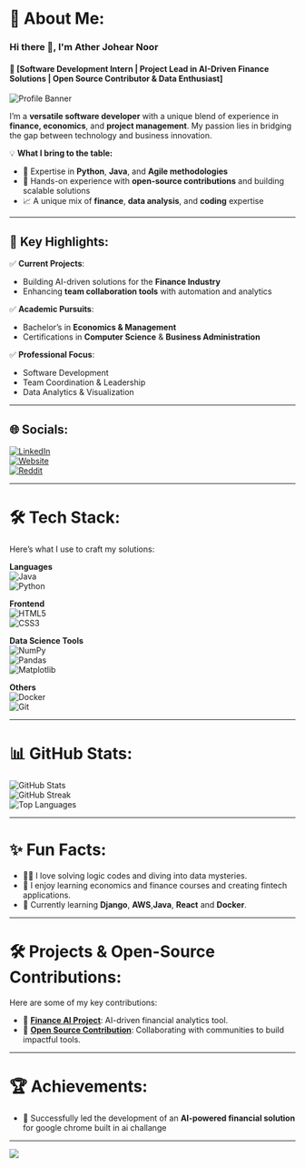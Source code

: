# 💫 About Me:
### Hi there 👋, I'm **Ather Johear Noor**  
#### 🚀 [Software Development Intern | Project Lead in AI-Driven Finance Solutions | Open Source Contributor & Data Enthusiast]  

![Profile Banner](https://media.licdn.com/dms/image/v2/D5616AQEMlZMP_CJiCQ/profile-displaybackgroundimage-shrink_350_1400/profile-displaybackgroundimage-shrink_350_1400/0/1732155620705?e=1737590400&v=beta&t=Gp5Z1fUdaDDGV6whFYr1cH5h8j8gWOa0bXvve91CPqk)

I’m a **versatile software developer** with a unique blend of experience in **finance, economics**, and **project management**. My passion lies in bridging the gap between technology and business innovation.

💡 **What I bring to the table:**  
- 🧠 Expertise in **Python**, **Java**, and **Agile methodologies**  
- 🔧 Hands-on experience with **open-source contributions** and building scalable solutions  
- 📈 A unique mix of **finance**, **data analysis**, and **coding** expertise  

---

## 🌟 Key Highlights:
✅ **Current Projects**:  
- Building AI-driven solutions for the **Finance Industry**  
- Enhancing **team collaboration tools** with automation and analytics  

✅ **Academic Pursuits**:  
- Bachelor’s in **Economics & Management**  
- Certifications in **Computer Science** & **Business Administration**  

✅ **Professional Focus**:  
- Software Development  
- Team Coordination & Leadership  
- Data Analytics & Visualization  

---

## 🌐 Socials:
[![LinkedIn](https://img.shields.io/badge/LinkedIn-%230077B5.svg?logo=linkedin&logoColor=white)](https://www.linkedin.com/in/ather-johear-noor-621541278/)  
[![Website](https://img.shields.io/badge/Website-%23F7DF1E.svg?logo=icloud&logoColor=black)](https://atherjohearn.wixsite.com/my-website)  
[![Reddit](https://img.shields.io/badge/Reddit-%23FF4500.svg?logo=reddit&logoColor=white)](https://www.reddit.com/user/Icy_Show5139/)  

---

# 🛠️ Tech Stack:
Here’s what I use to craft my solutions:  

**Languages**  
![Java](https://img.shields.io/badge/java-%23ED8B00.svg?style=for-the-badge&logo=openjdk&logoColor=white)  
![Python](https://img.shields.io/badge/python-%233776AB.svg?style=for-the-badge&logo=python&logoColor=%23FFD43B)  

**Frontend**  
![HTML5](https://img.shields.io/badge/html5-%23E34F26.svg?style=for-the-badge&logo=html5&logoColor=white)  
![CSS3](https://img.shields.io/badge/css3-%231572B6.svg?style=for-the-badge&logo=css3&logoColor=white)  

**Data Science Tools**  
![NumPy](https://img.shields.io/badge/numpy-%23013243.svg?style=for-the-badge&logo=numpy&logoColor=white)  
![Pandas](https://img.shields.io/badge/Pandas-%23150458.svg?style=for-the-badge&logo=pandas&logoColor=white)  
![Matplotlib](https://img.shields.io/badge/Matplotlib-%233776AB.svg?style=for-the-badge&logo=python&logoColor=white)  

**Others**  
![Docker](https://img.shields.io/badge/Docker-%230db7ed.svg?style=for-the-badge&logo=docker&logoColor=white)  
![Git](https://img.shields.io/badge/git-%23F05033.svg?style=for-the-badge&logo=git&logoColor=white)  

---

# 📊 GitHub Stats:
![GitHub Stats](https://github-readme-stats.vercel.app/api?username=atherjnoor&theme=radical&show_icons=true&hide_border=false)  
![GitHub Streak](https://github-readme-streak-stats.herokuapp.com/?user=atherjnoor&theme=radical&hide_border=false)  
![Top Languages](https://github-readme-stats.vercel.app/api/top-langs/?username=atherjnoor&theme=radical&hide_border=false&layout=compact)  

---

# ✨ Fun Facts:
- 🕵️‍♂️ I love solving logic codes and diving into data mysteries.  
- 🎨 I enjoy learning economics and finance courses and creating fintech applications.  
- 🌱 Currently learning **Django**, **AWS**,**Java**, **React** and **Docker**.  

---

# 🛠️ Projects & Open-Source Contributions:
Here are some of my key contributions:  
- 🔗 **[Finance AI Project](https://www.linkedin.com/feed/update/urn:li:activity:7264836033647636480/)**: AI-driven financial analytics tool.  
- 🔗 **[Open Source Contribution](https://github.com/metakgp/iqps-go)**: Collaborating with communities to build impactful tools.  

---

# 🏆 Achievements: 
- 🌟 Successfully led the development of an **AI-powered financial solution** for google chrome built in ai challange   

---

[![](https://visitcount.itsvg.in/api?id=atherjnoor&label=Profile%20Views&color=0&icon=5)](https://visitcount.itsvg.in)
